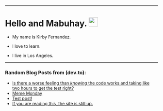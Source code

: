 
<img src="https://komarev.com/ghpvc/?username=kirbygit&style=flat-square&color=blue" alt=""/>

---
<h1>
  Hello and Mabuhay.
  <img src="https://media.giphy.com/media/hvRJCLFzcasrR4ia7z/giphy.gif" width="30px"/>
</h1>

- My name is Kirby Fernandez.

- I love to learn.

- I live in Los Angeles.

---

### Random Blog Posts from (dev.to):
<!-- BLOG-POST-LIST:START -->
- [Is there a worse feeling than *knowing* the code works and taking like two hours to get the test right?](https://dev.to/ben/is-there-a-worse-feeling-than-knowing-the-code-works-and-taking-like-two-hours-to-get-the-test-1jm7)
- [Meme Monday](https://dev.to/ben/meme-monday-1dld)
- [Test post!](https://dev.to/ben/test-post-269h)
- [If you are reading this, the site is still up.](https://dev.to/ben/if-you-are-reading-this-the-site-is-still-up-3jn8)
<!-- BLOG-POST-LIST:END -->
